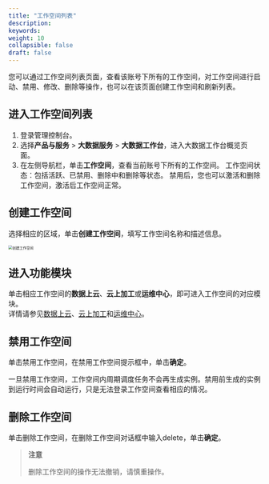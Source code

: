 ```yaml
---
title: "工作空间列表"
description:  
keywords: 
weight: 10
collapsible: false
draft: false
---
```

   
您可以通过工作空间列表页面，查看该账号下所有的工作空间，对工作空间进行启动、禁用、修改、删除等操作，也可以在该页面创建工作空间和刷新列表。

## 进入工作空间列表

1. 登录管理控制台。
2. 选择**产品与服务** > **大数据服务** > **大数据工作台**，进入大数据工作台概览页面。
3. 在左侧导航栏，单击**工作空间**，查看当前账号下所有的工作空间。
   工作空间状态：包括活跃、已禁用、删除中和删除等状态。
   禁用后，您也可以激活和删除工作空间，激活后工作空间正常。

## 创建工作空间

选择相应的区域，单击**创建工作空间**，填写工作空间名称和描述信息。
   
<img src="../../_images/cteate_workspace.png" alt="创建工作空间" style="zoom:50%;" />

## 进入功能模块

单击相应工作空间的**数据上云**、**云上加工**或**运维中心**，即可进入工作空间的对应模块。    
详情请参见[数据上云]()、[云上加工]()和[运维中心]()。

## 禁用工作空间

单击禁用工作空间，在禁用工作空间提示框中，单击**确定**。

一旦禁用工作空间，工作空间内周期调度任务不会再生成实例。禁用前生成的实例到运行时间会自动运行，只是无法登录工作空间查看相应的情况。

## 删除工作空间

单击删除工作空间，在删除工作空间对话框中输入delete，单击**确定**。
> **注意**
> 
> 删除工作空间的操作无法撤销，请慎重操作。
